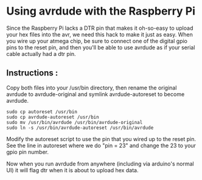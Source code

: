 Using avrdude with the Raspberry Pi
===================================

Since the Raspberry Pi lacks a DTR pin that makes it oh-so-easy to upload your hex files into
the avr, we need this hack to make it just as easy.  When you wire up your atmega chip, be sure
to connect one of the digital gpio pins to the reset pin, and then you'll be able to use avrdude
as if your serial cable actually had a dtr pin.

Instructions :
-------------

Copy both files into your /usr/bin directory, then rename the original avrdude to avrdude-original
and symlink avrdude-autoreset to become avrdude.

    sudo cp autoreset /usr/bin
    sudo cp avrdude-autoreset /usr/bin
    sudo mv /usr/bin/avrdude /usr/bin/avrdude-original
    sudo ln -s /usr/bin/avrdude-autoreset /usr/bin/avrdude

Modify the autoreset script to use the pin that you wired up to the reset pin.  See the line in
autoreset where we do "pin = 23" and change the 23 to your gpio pin number.

Now when you run avrdude from anywhere (including via arduino's normal UI) it will flag dtr when
it is about to upload hex data.
